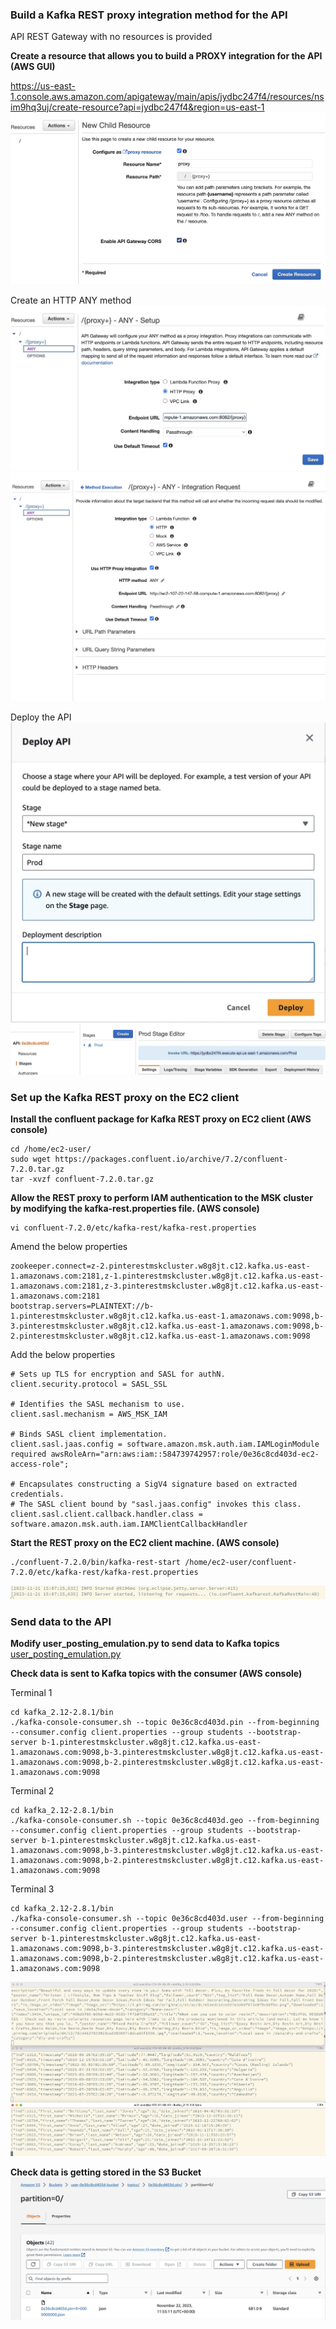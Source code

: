 ### Build a Kafka REST proxy integration method for the API
API REST Gateway with no resources is provided

**Create a resource that allows you to build a PROXY integration for the API (AWS GUI)**

https://us-east-1.console.aws.amazon.com/apigateway/main/apis/jydbc247f4/resources/nsim9hq3uj/create-resource?api=jydbc247f4&region=us-east-1
![5.1.1.Create_resource.jpg](5.1.1.Create_resource.jpg)

Create an HTTP ANY method
![5.1.2.Kafka_REST_proxy.jpg](5.1.2.Kafka_REST_proxy.jpg)
![5.1.2.Kafka_REST_proxy_after_creation.jpg](5.1.2.Kafka_REST_proxy_after_creation.jpg)

Deploy the API
![5.1.3.Deploy API.jpg](5.1.3.Deploy%20API.jpg)
![5.1.3.Deployed.jpg](5.1.3.Deployed.jpg)

### Set up the Kafka REST proxy on the EC2 client
**Install the confluent package for Kafka REST proxy on EC2 client (AWS console)**
```commandline
cd /home/ec2-user/
sudo wget https://packages.confluent.io/archive/7.2/confluent-7.2.0.tar.gz
tar -xvzf confluent-7.2.0.tar.gz 
```

**Allow the REST proxy to perform IAM authentication to the MSK cluster by modifying the kafka-rest.properties file.  (AWS console)**
```commandline
vi confluent-7.2.0/etc/kafka-rest/kafka-rest.properties
```
Amend the below properties
```
zookeeper.connect=z-2.pinterestmskcluster.w8g8jt.c12.kafka.us-east-1.amazonaws.com:2181,z-1.pinterestmskcluster.w8g8jt.c12.kafka.us-east-1.amazonaws.com:2181,z-3.pinterestmskcluster.w8g8jt.c12.kafka.us-east-1.amazonaws.com:2181
bootstrap.servers=PLAINTEXT://b-1.pinterestmskcluster.w8g8jt.c12.kafka.us-east-1.amazonaws.com:9098,b-3.pinterestmskcluster.w8g8jt.c12.kafka.us-east-1.amazonaws.com:9098,b-2.pinterestmskcluster.w8g8jt.c12.kafka.us-east-1.amazonaws.com:9098
```
Add the below properties
```
# Sets up TLS for encryption and SASL for authN.
client.security.protocol = SASL_SSL

# Identifies the SASL mechanism to use.
client.sasl.mechanism = AWS_MSK_IAM

# Binds SASL client implementation.
client.sasl.jaas.config = software.amazon.msk.auth.iam.IAMLoginModule required awsRoleArn="arn:aws:iam::584739742957:role/0e36c8cd403d-ec2-access-role";

# Encapsulates constructing a SigV4 signature based on extracted credentials.
# The SASL client bound by "sasl.jaas.config" invokes this class.
client.sasl.client.callback.handler.class = software.amazon.msk.auth.iam.IAMClientCallbackHandler
```

**Start the REST proxy on the EC2 client machine. (AWS console)**
```
./confluent-7.2.0/bin/kafka-rest-start /home/ec2-user/confluent-7.2.0/etc/kafka-rest/kafka-rest.properties
```
![5.2.3._REST_proxy_started.jpg](5.2.3._REST_proxy_started.jpg)

### Send data to the API
**Modify user_posting_emulation.py to send data to Kafka topics**
[user_posting_emulation.py](..%2Fuser_posting_emulation.py)

**Check data is sent to Kafka topics with the consumer (AWS console)**

Terminal 1
```
cd kafka_2.12-2.8.1/bin
./kafka-console-consumer.sh --topic 0e36c8cd403d.pin --from-beginning --consumer.config client.properties --group students --bootstrap-server b-1.pinterestmskcluster.w8g8jt.c12.kafka.us-east-1.amazonaws.com:9098,b-3.pinterestmskcluster.w8g8jt.c12.kafka.us-east-1.amazonaws.com:9098,b-2.pinterestmskcluster.w8g8jt.c12.kafka.us-east-1.amazonaws.com:9098
```
Terminal 2
```
cd kafka_2.12-2.8.1/bin
./kafka-console-consumer.sh --topic 0e36c8cd403d.geo --from-beginning --consumer.config client.properties --group students --bootstrap-server b-1.pinterestmskcluster.w8g8jt.c12.kafka.us-east-1.amazonaws.com:9098,b-3.pinterestmskcluster.w8g8jt.c12.kafka.us-east-1.amazonaws.com:9098,b-2.pinterestmskcluster.w8g8jt.c12.kafka.us-east-1.amazonaws.com:9098
```
Terminal 3
```
cd kafka_2.12-2.8.1/bin
./kafka-console-consumer.sh --topic 0e36c8cd403d.user --from-beginning --consumer.config client.properties --group students --bootstrap-server b-1.pinterestmskcluster.w8g8jt.c12.kafka.us-east-1.amazonaws.com:9098,b-3.pinterestmskcluster.w8g8jt.c12.kafka.us-east-1.amazonaws.com:9098,b-2.pinterestmskcluster.w8g8jt.c12.kafka.us-east-1.amazonaws.com:9098
```
![5.3.2.Consumers_PinGeoUser.jpg](5.3.2.Consumers_PinGeoUser.jpg)

**Check data is getting stored in the S3 Bucket**
![5.3.3.Data_in_S3_bucket.jpg](5.3.3.Data_in_S3_bucket.jpg)